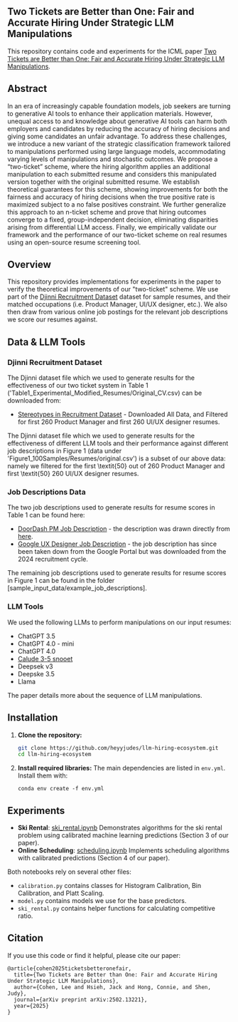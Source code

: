## Two Tickets are Better than One: Fair and Accurate Hiring Under Strategic LLM Manipulations

This repository contains code and experiments for the ICML paper [Two Tickets are Better than One: Fair and Accurate Hiring Under Strategic LLM Manipulations](https://www.arxiv.org/abs/2502.13221).

## Abstract
In an era of increasingly capable foundation models, job seekers are turning to generative AI tools to
enhance their application materials. However, unequal access to and knowledge about generative AI tools
can harm both employers and candidates by reducing the accuracy of hiring decisions and giving some
candidates an unfair advantage. To address these challenges, we introduce a new variant of the strategic
classification framework tailored to manipulations performed using large language models, accommodating
varying levels of manipulations and stochastic outcomes. We propose a “two-ticket” scheme, where
the hiring algorithm applies an additional manipulation to each submitted resume and considers this
manipulated version together with the original submitted resume. We establish theoretical guarantees
for this scheme, showing improvements for both the fairness and accuracy of hiring decisions when the
true positive rate is maximized subject to a no false positives constraint. We further generalize this
approach to an n-ticket scheme and prove that hiring outcomes converge to a fixed, group-independent
decision, eliminating disparities arising from differential LLM access. Finally, we empirically validate our
framework and the performance of our two-ticket scheme on real resumes using an open-source resume
screening tool.

## Overview

This repository provides implementations for experiments in the paper to verify the theoretical improvements of our "two-ticket" scheme. We use part of the [Djinni Recruitment Dataset](https://huggingface.co/datasets/lang-uk/recruitment-dataset-candidate-profiles-english/blob/main/README.md) dataset for sample resumes, and their matched occupations (i.e. Product Manager, UI/UX designer, etc.). We also then draw from various online job postings for the relevant job descriptions we score our resumes against. 

## Data & LLM Tools

### Djinni Recruitment Dataset

The Djinni dataset file which we used to generate results for the effectiveness of our two ticket system in Table 1 ('Table1_Experimental_Modified_Resumes/Original_CV.csv) can be downloaded from:
- [Stereotypes in Recruitment Dataset](https://github.com/Stereotypes-in-LLMs/recruitment-dataset) - Downloaded All Data, and Filtered for first 260 Product Manager and first 260 UI/UX designer resumes.

The Djinni dataset file which we used to generate results for the effectiveness of different LLM tools and their performance against different job descriptions in Figure 1 (data under 'Figure1_100Samples/Resumes/original.csv') is a subset of our above data: namely we filtered for the first \textit{50} out of 260 Product Manager and first \textit{50} 260 UI/UX designer resumes.

### Job Descriptions Data
The two job descriptions used to generate results for resume scores in Table 1 can be found here:
- [DoorDash PM Job Description]('sample_input_data/example_job_descriptions/doordash_pm.txt')  - the description was drawn directly from [here](https://careersatdoordash.com/jobs/product-manager-multiple-levels/5523275/).
- [Google UX Designer Job Description]('sample_input_data/example_job_descriptions/google_ux.txt') - the job description has since been taken down from the Google Portal but was downloaded from the 2024 recruitment cycle.

The remaining job descriptions used to generate results for resume scores in Figure 1 can be found in the folder [sample_input_data/example_job_descriptions].

### LLM Tools

We used the following LLMs to perform manipulations on our input resumes:
- ChatGPT 3.5
- ChatGPT 4.0 - mini
- ChatGPT 4.0
- [Calude 3-5 snooet]('claude-3-sonnet-20240229')
- Deepsek v3
- Deepske 3.5
- Llama

The paper details more about the sequence of LLM manipulations. 

## Installation

1. **Clone the repository:**
   ```bash
   git clone https://github.com/heyyjudes/llm-hiring-ecosystem.git
   cd llm-hiring-ecosystem
   ```

2. **Install required libraries:**
   The main dependencies are listed in `env.yml`. Install them with:
   ```
   conda env create -f env.yml
   ```

## Experiments

- **Ski Rental**: [ski_rental.ipynb](ski-rental.ipynb) Demonstrates algorithms for the ski rental problem using calibrated machine learning predictions (Section 3 of our paper).
- **Online Scheduling**: [scheduling.ipynb](scheduling.ipynb) Implements scheduling algorithms with calibrated predictions (Section 4 of our paper).

Both notebooks rely on several other files: 
- `calibration.py` contains classes for Histogram Calibration, Bin Calibration, and Platt Scaling. 
- `model.py` contains models we use for the base predictors. 
- `ski_rental.py` contains helper functions for calculating competitive ratio.  


## Citation

If you use this code or find it helpful, please cite our paper:
```
@article{cohen2025ticketsbetteronefair,
  title={Two Tickets are Better than One: Fair and Accurate Hiring Under Strategic LLM Manipulations},
  author={Cohen, Lee and Hsieh, Jack and Hong, Connie, and Shen, Judy},
  journal={arXiv preprint arXiv:2502.13221},
  year={2025}
}

```